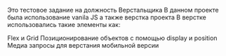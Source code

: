 Это тестовое задание на должность Верстальщика
В данном проекте была использование vanila JS а также верстка проекта В верстке использовались такие элементы как:

Flex и Grid
Позиционирование объектов с помощью display и position
Медиа запросы для верстания мобильной версии
